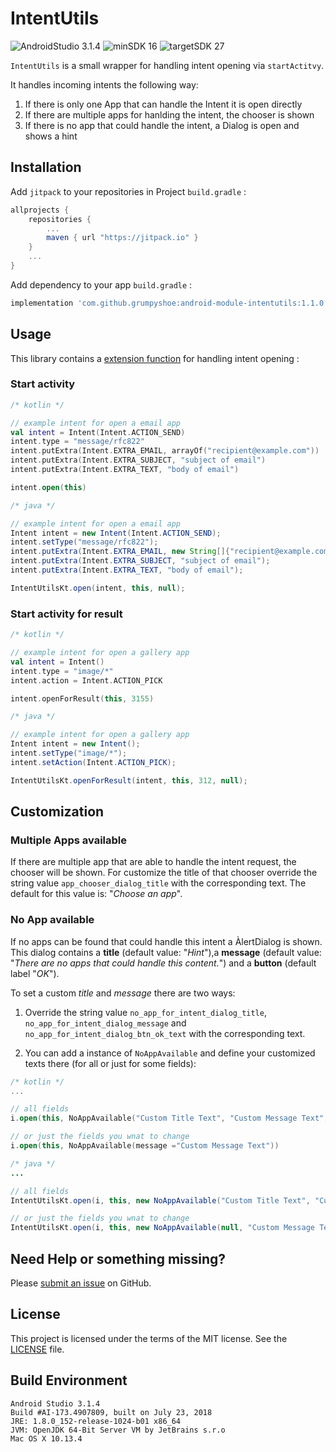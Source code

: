 
  # IntentUtils

  ![AndroidStudio 3.1.4](https://img.shields.io/badge/Android_Studio-3.1.4-brightgreen.svg)
  ![minSDK 16](https://img.shields.io/badge/minSDK-API_16-orange.svg?style=flat)
  ![targetSDK 27](https://img.shields.io/badge/targetSDK-API_27-blue.svg)

  `IntentUtils` is a small wrapper for handling intent opening via `startActitvy`.

  It handles incoming intents the following way:
  1. If there is only one App that can handle the Intent it is open directly
  2. If there are multiple apps for hanlding the intent, the chooser is shown
  3. If there is no app that could handle the intent, a Dialog is open and shows a hint


  ## Installation

Add `jitpack` to your repositories in Project `build.gradle` :
```gradle
allprojects {
    repositories {
        ...
        maven { url "https://jitpack.io" }
    }
    ...
}
```

Add dependency to your app `build.gradle` :
```gradle
implementation 'com.github.grumpyshoe:android-module-intentutils:1.1.0'
```


## Usage

This library contains a [extension function](https://kotlinlang.org/docs/reference/extensions.html) for handling intent opening :

### Start activity


```kotlin
/* kotlin */

// example intent for open a email app
val intent = Intent(Intent.ACTION_SEND)
intent.type = "message/rfc822"
intent.putExtra(Intent.EXTRA_EMAIL, arrayOf("recipient@example.com"))
intent.putExtra(Intent.EXTRA_SUBJECT, "subject of email")
intent.putExtra(Intent.EXTRA_TEXT, "body of email")

intent.open(this)
```

```java
/* java */

// example intent for open a email app
Intent intent = new Intent(Intent.ACTION_SEND);
intent.setType("message/rfc822");
intent.putExtra(Intent.EXTRA_EMAIL, new String[]{"recipient@example.com"});
intent.putExtra(Intent.EXTRA_SUBJECT, "subject of email");
intent.putExtra(Intent.EXTRA_TEXT, "body of email");

IntentUtilsKt.open(intent, this, null);
```

### Start activity for result

```kotlin
/* kotlin */

// example intent for open a gallery app
val intent = Intent()
intent.type = "image/*"
intent.action = Intent.ACTION_PICK

intent.openForResult(this, 3155)
```

```java
/* java */

// example intent for open a gallery app
Intent intent = new Intent();
intent.setType("image/*");
intent.setAction(Intent.ACTION_PICK);

IntentUtilsKt.openForResult(intent, this, 312, null);
```

## Customization

### Multiple Apps available
If there are multiple app that are able to handle the intent request, the chooser will be shown.
For customize the title of that chooser override the string value `app_chooser_dialog_title` with the corresponding text. The default for this value is: "*Choose an app*".

### No App available
If no apps can be found that could handle this intent a ÀlertDialog is shown.
This dialog contains a **title** (default value: "*Hint*"),a **message** (default value: "*There are no apps that could handle this content.*") and a **button** (default label "*OK*").

To set a custom _title_ and _message_ there are two ways:

1. Override the string value `no_app_for_intent_dialog_title`, `no_app_for_intent_dialog_message` and `no_app_for_intent_dialog_btn_ok_text` with the corresponding text.

2. You can add a instance of `NoAppAvailable` and define your customized texts there (for all or just for some fields):

  ```kotlin
  /* kotlin */
  ...

  // all fields
  i.open(this, NoAppAvailable("Custom Title Text", "Custom Message Text", "Custom Button Text"))

  // or just the fields you wnat to change
  i.open(this, NoAppAvailable(message ="Custom Message Text"))

  ```

  ```java
  /* java */
  ...

  // all fields
  IntentUtilsKt.open(i, this, new NoAppAvailable("Custom Title Text", "Custom Message Text", "Custom Button Text"))

  // or just the fields you wnat to change
  IntentUtilsKt.open(i, this, new NoAppAvailable(null, "Custom Message Text", null));
  ```



## Need Help or something missing?

Please [submit an issue](https://github.com/grumpyshoe/android-module-intentutils/issues) on GitHub.


## License

This project is licensed under the terms of the MIT license. See the [LICENSE](LICENSE) file.

## Build Environment
```
Android Studio 3.1.4
Build #AI-173.4907809, built on July 23, 2018
JRE: 1.8.0_152-release-1024-b01 x86_64
JVM: OpenJDK 64-Bit Server VM by JetBrains s.r.o
Mac OS X 10.13.4
```
